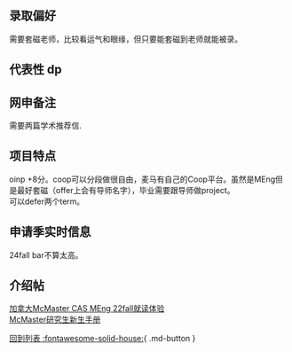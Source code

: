 ## 录取偏好
需要套磁老师，比较看运气和眼缘，但只要能套磁到老师就能被录。

## 代表性 dp

## 网申备注
需要两篇学术推荐信.

## 项目特点
oinp +8分。coop可以分段做很自由，麦马有自己的Coop平台。虽然是MEng但是最好套磁（offer上会有导师名字），毕业需要跟导师做project。   
可以defer两个term。
## 申请季实时信息
24fall bar不算太高。
## 介绍帖
[加拿大McMaster CAS MEng 22fall就读体验](https://zhuanlan.zhihu.com/p/614940405)  
[McMaster研究生新生手册](https://mactest1.readthedocs.io/en/latest/)

[回到列表 :fontawesome-solid-house:](grade.md){ .md-button }